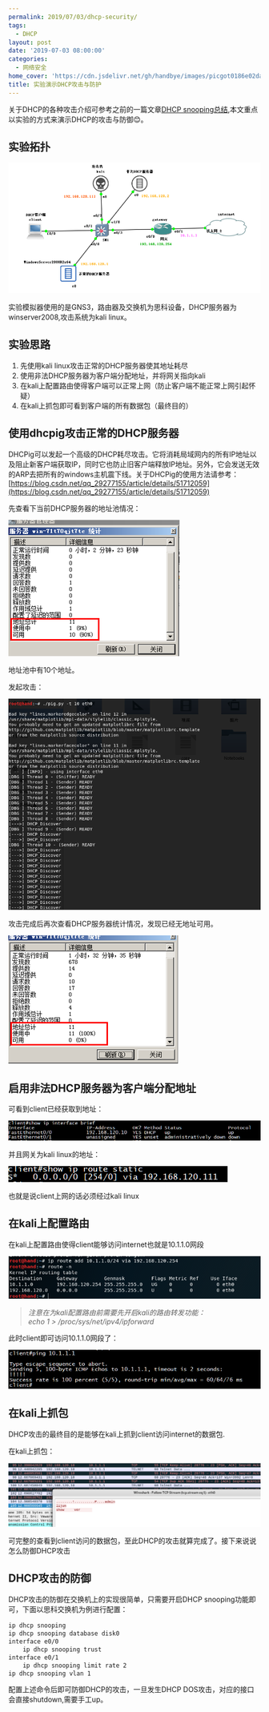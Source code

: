 ```yaml
---
permalink: 2019/07/03/dhcp-security/
tags:
  - DHCP
layout: post
date: '2019-07-03 08:00:00'
categories:
  - 网络安全
home_cover: 'https://cdn.jsdelivr.net/gh/handbye/images/picgot0186e02da604a5a679.jpg'
title: 实验演示DHCP攻击与防护
---
```


关于DHCP的各种攻击介绍可参考之前的一篇文章[DHCP snooping总结](https://darkless.cn/2018/06/18/DHCP-snooping-summary/),本文重点以实验的方式来演示DHCP的攻击与防御😊。


## 实验拓扑


![20190703233314.png](../post_images/ee6ad93d734f695909bc213c0fb0ced9.png)


实验模拟器使用的是GNS3，路由器及交换机为思科设备，DHCP服务器为winserver2008,攻击系统为kali linux。


## 实验思路

1. 先使用kali linux攻击正常的DHCP服务器使其地址耗尽
2. 使用非法DHCP服务器为客户端分配地址，并将网关指向kali
3. 在kali上配置路由使得客户端可以正常上网（防止客户端不能正常上网引起怀疑）
4. 在kali上抓包即可看到客户端的所有数据包（最终目的）

## 使用dhcpig攻击正常的DHCP服务器


DHCPig可以发起一个高级的DHCP耗尽攻击。它将消耗局域网内的所有IP地址以及阻止新客户端获取IP，同时它也防止旧客户端释放IP地址。另外，它会发送无效的ARP去把所有的windows主机震下线。关于DHCPig的使用方法请参考：[https://blog.csdn.net/qq_29277155/article/details/51712059](https://blog.csdn.net/qq_29277155/article/details/51712059)


先查看下当前DHCP服务器的地址池情况：


![20190703231704.png](../post_images/b8714640ebb5d0ddfa7a9aa5d128c339.png)


地址池中有10个地址。


发起攻击：


![20190703222859.png](../post_images/8b838239db1162254f5e64e7e8402622.png)


攻击完成后再次查看DHCP服务器统计情况，发现已经无地址可用。


![20190703223016.png](../post_images/a4230d1d1a631df7a6dc3b88d2ee95b8.png)


## 启用非法DHCP服务器为客户端分配地址


可看到client已经获取到地址：


![20190703232647.png](../post_images/6f060f36f3bf9baca05c2133570b6d9e.png)


并且网关为kali linux的地址：


![20190703232804.png](../post_images/5e22501c396cb158731e021504ad1ec8.png)


也就是说client上网的话必须经过kali linux


## 在kali上配置路由


在kali上配置路由使得client能够访问internet也就是10.1.1.0网段


![20190703234401.png](../post_images/7f3221f933ce29920f6f22ba12f25359.png)


> _注意在为kali配置路由前需要先开启kali的路由转发功能：  
> echo 1 > /proc/sys/net/ipv4/ipforward_


此时client即可访问10.1.1.0网段了：


![20190703234555.png](../post_images/68ce98b26a98134231926d45dc78b843.png)


## 在kali上抓包


DHCP攻击的最终目的是能够在kali上抓到client访问internet的数据包.


在kali上抓包：


![20190704000904.png](../post_images/79cc2ae5f3abae5644bf3b02336d5781.png)


可完整的查看到client访问的数据包，至此DHCP的攻击就算完成了。接下来说说怎么防御DHCP攻击


## DHCP攻击的防御


DHCP攻击的防御在交换机上的实现很简单，只需要开启DHCP snooping功能即可，下面以思科交换机为例进行配置：


```shell
ip dhcp snooping
ip dhcp snooping database disk0
interface e0/0
    ip dhcp snooping trust
interface e0/1
    ip dhcp snooping limit rate 2
ip dhcp snooping vlan 1
```


配置上述命令后即可防御DHCP的攻击，一旦发生DHCP DOS攻击，对应的接口会直接shutdown,需要手工up。

